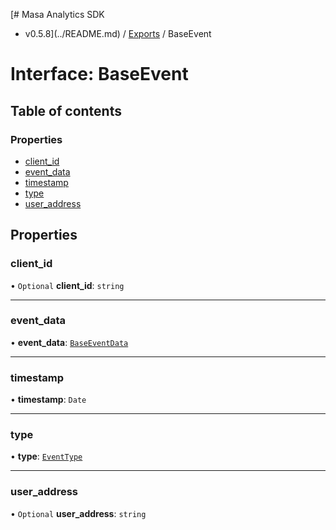 [# Masa Analytics SDK
 - v0.5.8](../README.md) / [Exports](../modules.md) / BaseEvent

# Interface: BaseEvent

## Table of contents

### Properties

- [client\_id](BaseEvent.md#client_id)
- [event\_data](BaseEvent.md#event_data)
- [timestamp](BaseEvent.md#timestamp)
- [type](BaseEvent.md#type)
- [user\_address](BaseEvent.md#user_address)

## Properties

### client\_id

• `Optional` **client\_id**: `string`

___

### event\_data

• **event\_data**: [`BaseEventData`](BaseEventData.md)

___

### timestamp

• **timestamp**: `Date`

___

### type

• **type**: [`EventType`](../modules.md#eventtype)

___

### user\_address

• `Optional` **user\_address**: `string`
